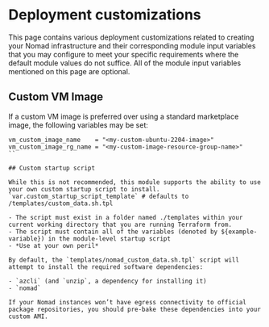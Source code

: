 # Deployment customizations

This page contains various deployment customizations related to creating your Nomad infrastructure and their corresponding module input variables that you may configure to meet your specific requirements where the default module values do not suffice. All of the module input variables mentioned on this page are optional.


## Custom VM Image

If a custom VM image is preferred over using a standard marketplace image, the following variables may be set:

```hcl
vm_custom_image_name    = "<my-custom-ubuntu-2204-image>"
vm_custom_image_rg_name = "<my-custom-image-resource-group-name>"
``

## Custom startup script

While this is not recommended, this module supports the ability to use your own custom startup script to install. `var.custom_startup_script_template` # defaults to /templates/custom_data.sh.tpl

- The script must exist in a folder named ./templates within your current working directory that you are running Terraform from.
- The script must contain all of the variables (denoted by ${example-variable}) in the module-level startup script
- *Use at your own peril*

By default, the `templates/nomad_custom_data.sh.tpl` script will attempt to install the required software dependencies:

- `azcli` (and `unzip`, a dependency for installing it)
- `nomad`

If your Nomad instances won’t have egress connectivity to official package repositories, you should pre-bake these dependencies into your custom AMI.
